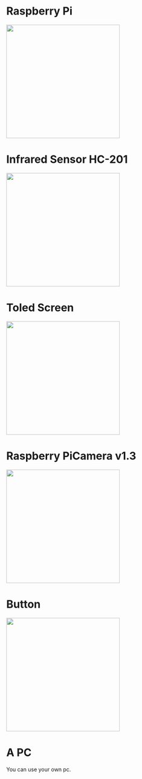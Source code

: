 # Raspberry Pi

<img src = "https://github.com/Myutaze/SmartTOLEDGlassesWithWordTranslation/assets/123553691/435f4446-9b2d-4a7a-888c-2510740137ed" width = "300">

# Infrared Sensor HC-201

<img src = "https://github.com/Myutaze/SmartTOLEDGlassesWithWordTranslation/assets/123553691/3819afa0-1c8f-48cf-87e8-f863c4001d39" width = "300">


# Toled Screen

<img src = "https://github.com/Myutaze/SmartTOLEDGlassesWithWordTranslation/assets/123553691/f28c2a6a-a74c-4ad6-b3e5-7221fc866b1b" width = "300" >

# Raspberry PiCamera v1.3

<img src = "https://github.com/Myutaze/SmartTOLEDGlassesWithWordTranslation/assets/123553691/fce510e6-c76b-4eb1-a77f-9fc68974562e" width = "300" >


# Button

<img src = "https://github.com/Myutaze/SmartTOLEDGlassesWithWordTranslation/assets/123553691/1d4bb4a4-315e-4d7e-82d5-d7804cb5e439" width = "300">

# A PC

You can use your own pc.
